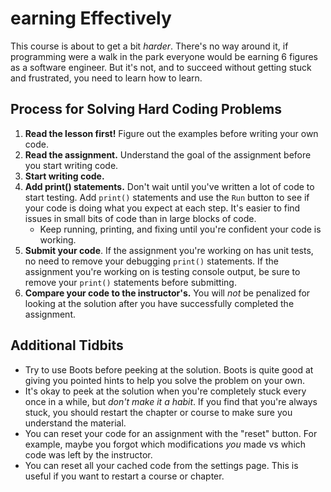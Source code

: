# earning Effectively

This course is about to get a bit _harder_. There's no way around it, if programming were a walk in the park everyone would be earning 6 figures as a software engineer. But it's not, and to succeed without getting stuck and frustrated, you need to learn how to learn.

## Process for Solving Hard Coding Problems

1. **Read the lesson first!** Figure out the examples before writing your own code.
2. **Read the assignment.** Understand the goal of the assignment before you start writing code.
3. **Start writing code.**
4. **Add print() statements.** Don't wait until you've written a lot of code to start testing. Add `print()` statements and use the `Run` button to see if your code is doing what you expect at each step. It's easier to find issues in small bits of code than in large blocks of code.
    - Keep running, printing, and fixing until you're confident your code is working.
5. **Submit your code**. If the assignment you're working on has unit tests, no need to remove your debugging `print()` statements. If the assignment you're working on is testing console output, be sure to remove your `print()` statements before submitting.
6. **Compare your code to the instructor's.** You will _not_ be penalized for looking at the solution after you have successfully completed the assignment.

## Additional Tidbits

- Try to use Boots before peeking at the solution. Boots is quite good at giving you pointed hints to help you solve the problem on your own.
- It's okay to peek at the solution when you're completely stuck every once in a while, but _don't make it a habit_. If you find that you're always stuck, you should restart the chapter or course to make sure you understand the material.
- You can reset your code for an assignment with the "reset" button. For example, maybe you forgot which modifications _you_ made vs which code was left by the instructor.
- You can reset all your cached code from the settings page. This is useful if you want to restart a course or chapter.